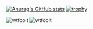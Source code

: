 [![Anurag's GitHub stats](https://github-readme-stats.vercel.app/api?username=wtfcolt&theme=dark&include_all_commits)](https://github.com/anuraghazra/github-readme-stats)
[![trophy](https://github-profile-trophy.vercel.app/?username=wtfcolt&row=2&column=3&title=-unknown&theme=darkhub)](https://github.com/ryo-ma/github-profile-trophy)

<p><img align="left" src="https://github-readme-stats.vercel.app/api/top-langs?username=wtfcolt&show_icons=true&locale=en&layout=compact" alt="wtfcolt" /></p>
<img align="center" src="https://github-readme-streak-stats.herokuapp.com/?user=wtfcolt&" alt="wtfcolt" />
